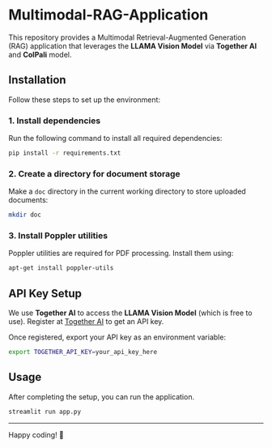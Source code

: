 # Multimodal-RAG-Application

This repository provides a Multimodal Retrieval-Augmented Generation (RAG) application that leverages the **LLAMA Vision Model** via **Together AI** and **ColPali** model.

## Installation

Follow these steps to set up the environment:

### 1. Install dependencies
Run the following command to install all required dependencies:

```bash
pip install -r requirements.txt
```

### 2. Create a directory for document storage
Make a `doc` directory in the current working directory to store uploaded documents:

```bash
mkdir doc
```

### 3. Install Poppler utilities
Poppler utilities are required for PDF processing. Install them using:

```bash
apt-get install poppler-utils
```

## API Key Setup

We use **Together AI** to access the **LLAMA Vision Model** (which is free to use). Register at [Together AI](https://www.together.ai/) to get an API key.

Once registered, export your API key as an environment variable:

```bash
export TOGETHER_API_KEY=your_api_key_here
```

## Usage

After completing the setup, you can run the application.
```bash
streamlit run app.py
```

---

Happy coding! 🚀
